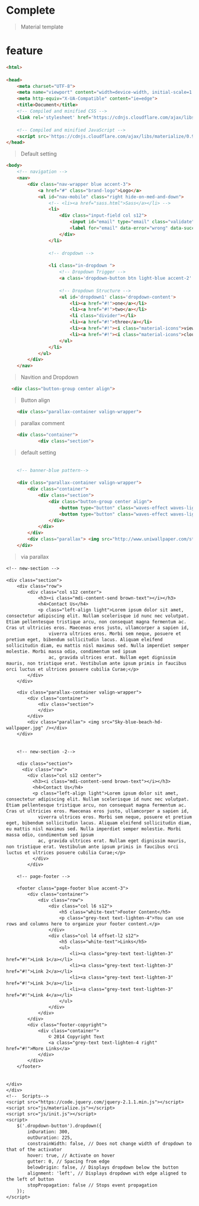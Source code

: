 Complete
========

>Material template

feature
==========

```html
<html>

<head>
    <meta charset="UTF-8">
    <meta name="viewport" content="width=device-width, initial-scale=1.0">
    <meta http-equiv="X-UA-Compatible" content="ie=edge">
    <title>Document</title>
    <!-- Compiled and minified CSS -->
    <link rel='stylesheet' href='https://cdnjs.cloudflare.com/ajax/libs/materialize/0.97.7/css/materialize.min.css'>

    <!-- Compiled and minified JavaScript -->
    <script src='https://cdnjs.cloudflare.com/ajax/libs/materialize/0.97.7/js/materialize.min.js'></script>
</head>
```
> Default setting
```html
<body>
    <!-- navigation -->
    <nav>
        <div class="nav-wrapper blue accent-3">
            <a href="#" class="brand-logo">Logo</a>
            <ul id="nav-mobile" class="right hide-on-med-and-down">
                <!-- <li><a href="sass.html">Sass</a></li> -->
                <li>
                    <div class="input-field col s12">
                        <input id="email" type="email" class="validate">
                        <label for="email" data-error="wrong" data-success="right">Search</label>
                    </div>
                </li>

                <!-- dropdown -->

                <li class="in-dropdown ">
                    <!-- Dropdown Trigger -->
                    <a class='dropdown-button btn light-blue accent-2' href='#' data-activates='dropdown1'>Drop Me!</a>

                    <!-- Dropdown Structure -->
                    <ul id='dropdown1' class='dropdown-content'>
                        <li><a href="#!">one</a></li>
                        <li><a href="#!">two</a></li>
                        <li class="divider"></li>
                        <li><a href="#!">three</a></li>
                        <li><a href="#!"><i class="material-icons">view_module</i>four</a></li>
                        <li><a href="#!"><i class="material-icons">cloud</i>five</a></li>
                    </ul>
                </li>
            </ul>
        </div>
    </nav>
```
> Navition and Dropdown
```html
  <div class="button-group center align">
```
>Button align
```html
    <div class="parallax-container valign-wrapper">
```
>parallax comment
```html
    <div class="container">
            <div class="section">
```
>default setting

``` html

    <!-- banner-blue pattern-->

    <div class="parallax-container valign-wrapper">
        <div class="container">
            <div class="section">
                <div class="button-group center align">
                    <button type="button" class="waves-effect waves-light btn-large blue accent-3"><i class="material-icons left"></i>Log in</button>
                    <button type="button" class="waves-effect waves-light btn-large blue accent-3"><i class="material-icons left"></i>button</button>
                </div>
            </div>
        </div>
        <div class="parallax"> <img src="http://www.uniwallpaper.com/static/images/HD-Wallpapers-89_FxDoTt7.jpg" /></div>
    </div>
```
> via parallax

    <!-- new-section -->

    <div class="section">
        <div class="row">
            <div class="col s12 center">
                <h3><i class="mdi-content-send brown-text"></i></h3>
                <h4>Contact Us</h4>
                <p class="left-align light">Lorem ipsum dolor sit amet, consectetur adipiscing elit. Nullam scelerisque id nunc nec volutpat. Etiam pellentesque tristique arcu, non consequat magna fermentum ac. Cras ut ultricies eros. Maecenas eros justo, ullamcorper a sapien id,
                    viverra ultrices eros. Morbi sem neque, posuere et pretium eget, bibendum sollicitudin lacus. Aliquam eleifend sollicitudin diam, eu mattis nisl maximus sed. Nulla imperdiet semper molestie. Morbi massa odio, condimentum sed ipsum
                    ac, gravida ultrices erat. Nullam eget dignissim mauris, non tristique erat. Vestibulum ante ipsum primis in faucibus orci luctus et ultrices posuere cubilia Curae;</p>
            </div>
        </div>
  <!-- bannder -sea-->
        <div class="parallax-container valign-wrapper">
            <div class="container">
                <div class="section">
                </div>
            </div>
            <div class="parallax"> <img src="Sky-blue-beach-hd-wallpaper.jpg" /></div>
        </div>


        <!-- new-section -2-->

        <div class="section">
          <div class="row">
            <div class="col s12 center">
              <h3><i class="mdi-content-send brown-text"></i></h3>
              <h4>Contact Us</h4>
              <p class="left-align light">Lorem ipsum dolor sit amet, consectetur adipiscing elit. Nullam scelerisque id nunc nec volutpat. Etiam pellentesque tristique arcu, non consequat magna fermentum ac. Cras ut ultricies eros. Maecenas eros justo, ullamcorper a sapien id,
                viverra ultrices eros. Morbi sem neque, posuere et pretium eget, bibendum sollicitudin lacus. Aliquam eleifend sollicitudin diam, eu mattis nisl maximus sed. Nulla imperdiet semper molestie. Morbi massa odio, condimentum sed ipsum
                ac, gravida ultrices erat. Nullam eget dignissim mauris, non tristique erat. Vestibulum ante ipsum primis in faucibus orci luctus et ultrices posuere cubilia Curae;</p>
              </div>
            </div>

        <!-- page-footer -->

        <footer class="page-footer blue accent-3">
            <div class="container">
                <div class="row">
                    <div class="col l6 s12">
                        <h5 class="white-text">Footer Content</h5>
                        <p class="grey-text text-lighten-4">You can use rows and columns here to organize your footer content.</p>
                    </div>
                    <div class="col l4 offset-l2 s12">
                        <h5 class="white-text">Links</h5>
                        <ul>
                            <li><a class="grey-text text-lighten-3" href="#!">Link 1</a></li>
                            <li><a class="grey-text text-lighten-3" href="#!">Link 2</a></li>
                            <li><a class="grey-text text-lighten-3" href="#!">Link 3</a></li>
                            <li><a class="grey-text text-lighten-3" href="#!">Link 4</a></li>
                        </ul>
                    </div>
                </div>
            </div>
            <div class="footer-copyright">
                <div class="container">
                    © 2014 Copyright Text
                    <a class="grey-text text-lighten-4 right" href="#!">More Links</a>
                </div>
            </div>
        </footer>


    </div>
    </div>
    <!--  Scripts-->
    <script src="https://code.jquery.com/jquery-2.1.1.min.js"></script>
    <script src="js/materialize.js"></script>
    <script src="js/init.js"></script>
    <script>
        $('.dropdown-button').dropdown({
            inDuration: 300,
            outDuration: 225,
            constrainWidth: false, // Does not change width of dropdown to that of the activator
            hover: true, // Activate on hover
            gutter: 0, // Spacing from edge
            belowOrigin: false, // Displays dropdown below the button
            alignment: 'left', // Displays dropdown with edge aligned to the left of button
            stopPropagation: false // Stops event propagation
        });
    </script>
</body>

</html>
